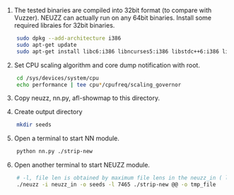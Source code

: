 1. The tested binaries are compiled into 32bit format (to compare with Vuzzer). NEUZZ can actually run on any 64bit binaries. Install some required libraies for 32bit binaries.
```sh
    sudo dpkg --add-architecture i386
    sudo apt-get update
    sudo apt-get install libc6:i386 libncurses5:i386 libstdc++6:i386 lib32z1
```

2. Set CPU scaling algorithm and core dump notification with root. 
```sh
    cd /sys/devices/system/cpu
    echo performance | tee cpu*/cpufreq/scaling_governor
```

3. Copy neuzz, nn.py, afl-showmap to this directory.

4. Create output directory
```sh  
    mkdir seeds
```

5. Open a terminal to start NN module.
```sh  
    python nn.py ./strip-new 
```

6. Open another terminal to start NEUZZ module.
```sh
    # -l, file len is obtained by maximum file lens in the neuzz_in ( ls -lS neuzz_in|head )
    ./neuzz -i neuzz_in -o seeds -l 7465 ./strip-new @@ -o tmp_file
```
